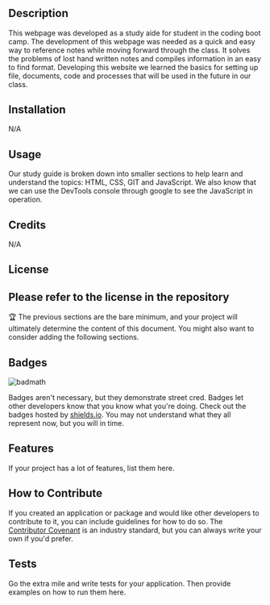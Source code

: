 # <Prework Study Guide Webpaeg>

## Description

This webpage was developed as a study aide for student in the coding boot camp. The development of this webpage was needed as a quick and easy way to reference notes while moving forward through the class. It solves the problems of lost hand written notes and compiles information in an easy to find format. Developing this website we learned the basics for setting up file, documents, code and processes that will be used in the future in our class. 


## Installation

N/A

## Usage

Our study guide is broken down into smaller sections to help learn and understand the topics: HTML, CSS, GIT and JavaScript. We also know that we can use the DevTools console through google to see the JavaScript in operation. 



## Credits

N/A

## License

Please refer to the license in the repository
---

🏆 The previous sections are the bare minimum, and your project will ultimately determine the content of this document. You might also want to consider adding the following sections.

## Badges

![badmath](https://img.shields.io/github/languages/top/nielsenjared/badmath)

Badges aren't necessary, but they demonstrate street cred. Badges let other developers know that you know what you're doing. Check out the badges hosted by [shields.io](https://shields.io/). You may not understand what they all represent now, but you will in time.

## Features

If your project has a lot of features, list them here.

## How to Contribute

If you created an application or package and would like other developers to contribute to it, you can include guidelines for how to do so. The [Contributor Covenant](https://www.contributor-covenant.org/) is an industry standard, but you can always write your own if you'd prefer.

## Tests

Go the extra mile and write tests for your application. Then provide examples on how to run them here.